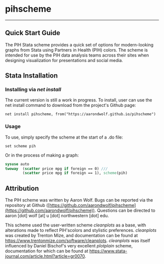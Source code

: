 # pihscheme

---

## Quick Start Guide

The PIH Stata scheme provides a quick set of options for modern-looking graphs from Stata using Partners in Health (PIH) colors. The scheme is intended for use by the PIH data analysis teams across their sites when designing visualization for presentations and social media.

## Stata Installation

### Installing via *net install*

The current version is still a work in progress. To install, user can use the net install command to download from the project's Github page:

```
net install pihscheme, from("https://aarondwolf.github.io/pihscheme")
```

### Usage

To use, simply specify the scheme at the start of a .do file:

```
set scheme pih
```

Or in the process of making a graph:

```stata
sysuse auto
twoway  (scatter price mpg if foreign == 0) ///
		(scatter price mpg if foreign == 1), scheme(pih) 
```


## Attribution

The PIH scheme was written by Aaron Wolf. Bugs can be reported via the repository at Github ([https://github.com/aarondwolf/pihscheme](https://github.com/aarondwolf/pihscheme)). Questions can be directed to aaron [dot] wolf [at] u [dot] northwestern [dot] edu. 

This scheme used the user-written scheme *cleanplots* as a base, with alterations made to reflect PIH'scolors and stylistic preferences. *cleanplots* was created by Trenton Mize, and documentation can be found at https://www.trentonmize.com/software/cleanplots. *cleanplots* was itself influenced by Daniel Bischof's very excellent *plotplain* scheme, documentation for which can be found at https://www.stata-journal.com/article.html?article=gr0070. 